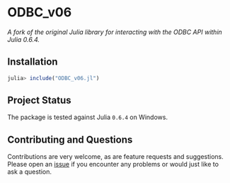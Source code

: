 
# ODBC_v06

*A fork of the original Julia library for interacting with the ODBC API within Julia 0.6.4.*

## Installation

```julia
julia> include("ODBC_v06.jl")
```

## Project Status

The package is tested against Julia `0.6.4` on Windows.

## Contributing and Questions

Contributions are very welcome, as are feature requests and suggestions. Please open an
[issue][issues-url] if you encounter any problems or would just like to ask a question.

[issues-url]: https://github.com/dparrini/ODBC.jl-v0.6.4
